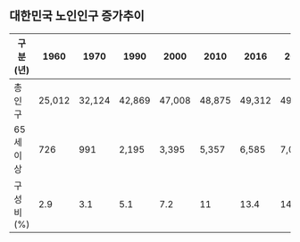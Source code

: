 ## 대한민국 노인인구 증가추이
|구분(년)|1960|1970|1990|2000|2010|2016|2018|2026|
|---|---|---|---|---|---|---|---|---|
|총인구|25,012|32,124|42,869|47,008|48,875|49,312|49,340|49,039|
|65세이상|726|991|2,195|3,395|5,357|6,585|7,075|10,218|
|구성비(%)|2.9|3.1|5.1|7.2|11|13.4|14.3|20.8|
